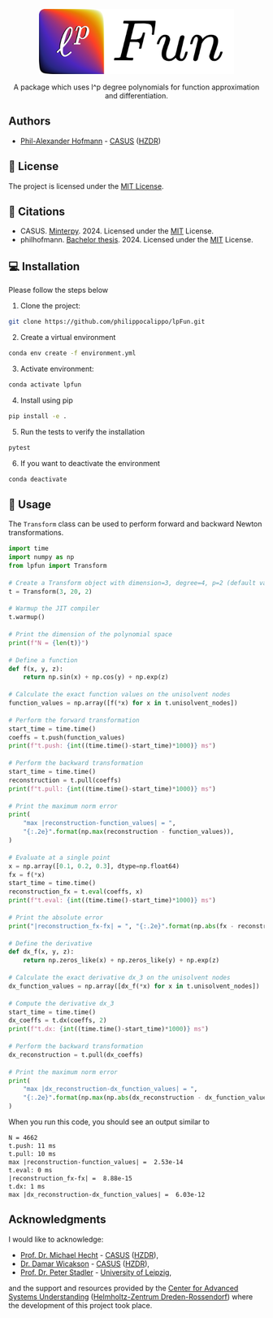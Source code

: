 <p align="center">
  <img src="social-banner-bg-rounded.png" height="128" width="384"/>
</p>
<p align="center">
    A package which uses l^p degree polynomials for function approximation and differentiation.
</p>

## Authors

- [Phil-Alexander Hofmann](https://gitlab.com/philippo_calippo) - [CASUS](https://www.casus.science/) ([HZDR](https://www.hzdr.de/))

## 📜 License

The project is licensed under the [MIT License](LICENSE.txt).

## 💬 Citations

- CASUS. [Minterpy](https://github.com/casus/minterpy). 2024. Licensed under the [MIT](https://github.com/casus/minterpy/blob/main/LICENSE) License.
- philhofmann. [Bachelor thesis](https://gitlab.com/philhofmann/implementation-and-complexity-analysis-of-algorithms-for-multivariate-newton-polynomials-of-p-degree). 2024. Licensed under the [MIT](https://gitlab.com/philhofmann/implementation-and-complexity-analysis-of-algorithms-for-multivariate-newton-polynomials-of-p-degree/-/blob/main/LICENSE.txt?ref_type=heads) License.

## 💻 Installation

Please follow the steps below

1. Clone the project:

```bash
git clone https://github.com/philippocalippo/lpFun.git
```

2. Create a virtual environment

```bash
conda env create -f environment.yml
```

3. Activate environment:

```bash
conda activate lpfun
```

4. Install using pip

```bash
pip install -e .
```

5. Run the tests to verify the installation

```bash
pytest
```

6. If you want to deactivate the environment

```bash
conda deactivate
```

## 📖 Usage

The `Transform` class can be used to perform forward and backward Newton transformations.

```python
import time
import numpy as np
from lpfun import Transform

# Create a Transform object with dimension=3, degree=4, p=2 (default value)
t = Transform(3, 20, 2)

# Warmup the JIT compiler
t.warmup()

# Print the dimension of the polynomial space
print(f"N = {len(t)}")

# Define a function
def f(x, y, z):
    return np.sin(x) + np.cos(y) + np.exp(z)

# Calculate the exact function values on the unisolvent nodes
function_values = np.array([f(*x) for x in t.unisolvent_nodes])

# Perform the forward transformation
start_time = time.time()
coeffs = t.push(function_values)
print(f"t.push: {int((time.time()-start_time)*1000)} ms")

# Perform the backward transformation
start_time = time.time()
reconstruction = t.pull(coeffs)
print(f"t.pull: {int((time.time()-start_time)*1000)} ms")

# Print the maximum norm error
print(
    "max |reconstruction-function_values| = ",
    "{:.2e}".format(np.max(reconstruction - function_values)),
)

# Evaluate at a single point
x = np.array([0.1, 0.2, 0.3], dtype=np.float64)
fx = f(*x)
start_time = time.time()
reconstruction_fx = t.eval(coeffs, x)
print(f"t.eval: {int((time.time()-start_time)*1000)} ms")

# Print the absolute error
print("|reconstruction_fx-fx| = ", "{:.2e}".format(np.abs(fx - reconstruction_fx)))

# Define the derivative
def dx_f(x, y, z):
    return np.zeros_like(x) + np.zeros_like(y) + np.exp(z)

# Calculate the exact derivative dx_3 on the unisolvent nodes
dx_function_values = np.array([dx_f(*x) for x in t.unisolvent_nodes])

# Compute the derivative dx_3
start_time = time.time()
dx_coeffs = t.dx(coeffs, 2)
print(f"t.dx: {int((time.time()-start_time)*1000)} ms")

# Perform the backward transformation
dx_reconstruction = t.pull(dx_coeffs)

# Print the maximum norm error
print(
    "max |dx_reconstruction-dx_function_values| = ",
    "{:.2e}".format(np.max(np.abs(dx_reconstruction - dx_function_values))),
)
```

When you run this code, you should see an output similar to

```
N = 4662
t.push: 11 ms
t.pull: 10 ms
max |reconstruction-function_values| =  2.53e-14
t.eval: 0 ms
|reconstruction_fx-fx| =  8.88e-15
t.dx: 1 ms
max |dx_reconstruction-dx_function_values| =  6.03e-12
```

## Acknowledgments

I would like to acknowledge:

- [Prof. Dr. Michael Hecht](https://www.casus.science/de-de/team-members/michael-hecht/) - [CASUS](https://www.casus.science/) ([HZDR](https://www.hzdr.de/)),
- [Dr. Damar Wicakson](https://www.casus.science/de-de/team-members/dr-damar-wicaksono/) - [CASUS](https://www.casus.science/) ([HZDR](https://www.hzdr.de/)),
- [Prof. Dr. Peter Stadler](https://www.uni-leipzig.de/personenprofil/mitarbeiter/prof-dr-peter-florian-stadler) - [University of Leipzig](https://www.uni-leipzig.de/),

and the support and resources provided by the [Center for Advanced Systems Understanding](https://www.casus.science/) ([Helmholtz-Zentrum Dreden-Rossendorf](https://www.hzdr.de/)) where the development of this project took place.

